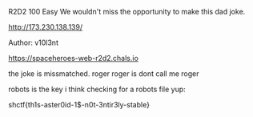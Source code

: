 R2D2
100
Easy
We wouldn't miss the opportunity to make this dad joke.

http://173.230.138.139/

Author: v10l3nt

https://spaceheroes-web-r2d2.chals.io

the joke is missmatched. roger roger is dont call me roger


robots is the key i think checking for a robots file
yup:

shctf{th1s-aster0id-1$-n0t-3ntir3ly-stable}
